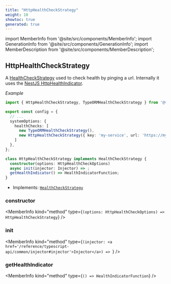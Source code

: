 ```yaml
---
title: "HttpHealthCheckStrategy"
weight: 10
showtoc: true
generated: true
---
```

<!-- This file was generated from the Vendure source. Do not modify. Instead, re-run the "docs:build" script -->
import MemberInfo from '@site/src/components/MemberInfo';
import GenerationInfo from '@site/src/components/GenerationInfo';
import MemberDescription from '@site/src/components/MemberDescription';


## HttpHealthCheckStrategy

<GenerationInfo sourceFile="packages/core/src/health-check/http-health-check-strategy.ts" sourceLine="36" packageName="@vendure/core" />

A <a href='/reference/typescript-api/health-check/health-check-strategy#healthcheckstrategy'>HealthCheckStrategy</a> used to check health by pinging a url. Internally it uses
the [NestJS HttpHealthIndicator](https://docs.nestjs.com/recipes/terminus#http-healthcheck).

*Example*

```ts
import { HttpHealthCheckStrategy, TypeORMHealthCheckStrategy } from '@vendure/core';

export const config = {
  // ...
  systemOptions: {
    healthChecks: [
      new TypeORMHealthCheckStrategy(),
      new HttpHealthCheckStrategy({ key: 'my-service', url: 'https://my-service.com' }),
    ]
  },
};
```

```ts title="Signature"
class HttpHealthCheckStrategy implements HealthCheckStrategy {
  constructor(options: HttpHealthCheckOptions)
  async init(injector: Injector) => ;
  getHealthIndicator() => HealthIndicatorFunction;
}
```
* Implements: <code><a href='/reference/typescript-api/health-check/health-check-strategy#healthcheckstrategy'>HealthCheckStrategy</a></code>



<div className="members-wrapper">

### constructor

<MemberInfo kind="method" type={`(options: HttpHealthCheckOptions) => HttpHealthCheckStrategy`}   />


### init

<MemberInfo kind="method" type={`(injector: <a href='/reference/typescript-api/common/injector#injector'>Injector</a>) => `}   />


### getHealthIndicator

<MemberInfo kind="method" type={`() => HealthIndicatorFunction`}   />




</div>
